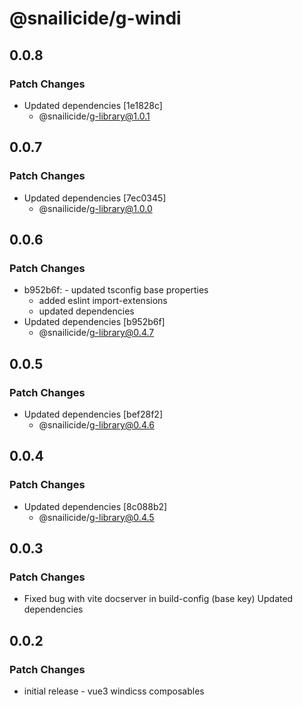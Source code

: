 # @snailicide/g-windi

## 0.0.8

### Patch Changes

-   Updated dependencies [1e1828c]
    -   @snailicide/g-library@1.0.1

## 0.0.7

### Patch Changes

-   Updated dependencies [7ec0345]
    -   @snailicide/g-library@1.0.0

## 0.0.6

### Patch Changes

-   b952b6f: - updated tsconfig base properties
    -   added eslint import-extensions
    -   updated dependencies
-   Updated dependencies [b952b6f]
    -   @snailicide/g-library@0.4.7

## 0.0.5

### Patch Changes

-   Updated dependencies [bef28f2]
    -   @snailicide/g-library@0.4.6

## 0.0.4

### Patch Changes

-   Updated dependencies [8c088b2]
    -   @snailicide/g-library@0.4.5

## 0.0.3

### Patch Changes

-   Fixed bug with vite docserver in build-config (base key) Updated dependencies

## 0.0.2

### Patch Changes

-   initial release - vue3 windicss composables
